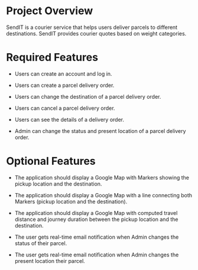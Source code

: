 # Project Overview
SendIT is a courier service that helps users deliver parcels to different destinations. SendIT provides courier quotes based on weight categories.

# Required Features

- Users can create an account and log in.

- Users can create a parcel delivery order.

- Users can change the destination of a parcel delivery order.

- Users can cancel a parcel delivery order.

- Users can see the details of a delivery order.

- Admin can change the status and present location of a parcel delivery order.

 
# Optional Features

- The application should display a Google Map with Markers showing the pickup location and the destination.

- The application should display a Google Map with a line connecting both Markers (pickup location and the destination).

- The application should display a Google Map with computed travel distance and journey duration between the pickup location and the destination.

- The user gets real-time email notification when Admin changes the status of their parcel.

- The user gets real-time email notification when Admin changes the present location their parcel.
 
